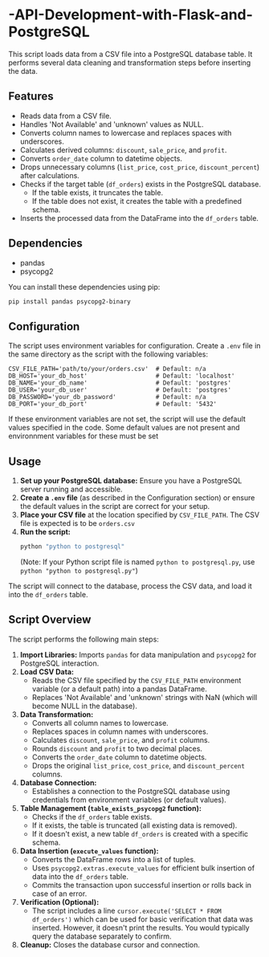 # -API-Development-with-Flask-and-PostgreSQL

This script loads data from a CSV file into a PostgreSQL database table. It performs several data cleaning and transformation steps before inserting the data.

## Features

- Reads data from a CSV file.
- Handles 'Not Available' and 'unknown' values as NULL.
- Converts column names to lowercase and replaces spaces with underscores.
- Calculates derived columns: `discount`, `sale_price`, and `profit`.
- Converts `order_date` column to datetime objects.
- Drops unnecessary columns (`list_price`, `cost_price`, `discount_percent`) after calculations.
- Checks if the target table (`df_orders`) exists in the PostgreSQL database.
    - If the table exists, it truncates the table.
    - If the table does not exist, it creates the table with a predefined schema.
- Inserts the processed data from the DataFrame into the `df_orders` table.

## Dependencies

- pandas
- psycopg2

You can install these dependencies using pip:
```bash
pip install pandas psycopg2-binary
```

## Configuration

The script uses environment variables for configuration. Create a `.env` file in the same directory as the script with the following variables:

```env
CSV_FILE_PATH='path/to/your/orders.csv'  # Default: n/a
DB_HOST='your_db_host'                   # Default: 'localhost'
DB_NAME='your_db_name'                   # Default: 'postgres'
DB_USER='your_db_user'                   # Default: 'postgres'
DB_PASSWORD='your_db_password'           # Default: n/a
DB_PORT='your_db_port'                   # Default: '5432'
```

If these environment variables are not set, the script will use the default values specified in the code. Some default values are not present and environnment variables for these must be set

## Usage

1.  **Set up your PostgreSQL database:** Ensure you have a PostgreSQL server running and accessible.
2.  **Create a `.env` file** (as described in the Configuration section) or ensure the default values in the script are correct for your setup.
3.  **Place your CSV file** at the location specified by `CSV_FILE_PATH`. The CSV file is expected is to be `orders.csv`
4.  **Run the script:**
    ```bash
    python "python to postgresql"
    ```
    (Note: If your Python script file is named `python to postgresql.py`, use `python "python to postgresql.py"`)

The script will connect to the database, process the CSV data, and load it into the `df_orders` table.

## Script Overview

The script performs the following main steps:

1.  **Import Libraries:** Imports `pandas` for data manipulation and `psycopg2` for PostgreSQL interaction.
2.  **Load CSV Data:**
    *   Reads the CSV file specified by the `CSV_FILE_PATH` environment variable (or a default path) into a pandas DataFrame.
    *   Replaces 'Not Available' and 'unknown' strings with NaN (which will become NULL in the database).
3.  **Data Transformation:**
    *   Converts all column names to lowercase.
    *   Replaces spaces in column names with underscores.
    *   Calculates `discount`, `sale_price`, and `profit` columns.
    *   Rounds `discount` and `profit` to two decimal places.
    *   Converts the `order_date` column to datetime objects.
    *   Drops the original `list_price`, `cost_price`, and `discount_percent` columns.
4.  **Database Connection:**
    *   Establishes a connection to the PostgreSQL database using credentials from environment variables (or default values).
5.  **Table Management (`table_exists_psycopg2` function):**
    *   Checks if the `df_orders` table exists.
    *   If it exists, the table is truncated (all existing data is removed).
    *   If it doesn't exist, a new table `df_orders` is created with a specific schema.
6.  **Data Insertion (`execute_values` function):**
    *   Converts the DataFrame rows into a list of tuples.
    *   Uses `psycopg2.extras.execute_values` for efficient bulk insertion of data into the `df_orders` table.
    *   Commits the transaction upon successful insertion or rolls back in case of an error.
7.  **Verification (Optional):**
    *   The script includes a line `cursor.execute('SELECT * FROM df_orders')` which can be used for basic verification that data was inserted. However, it doesn't print the results. You would typically query the database separately to confirm.
8.  **Cleanup:** Closes the database cursor and connection.

